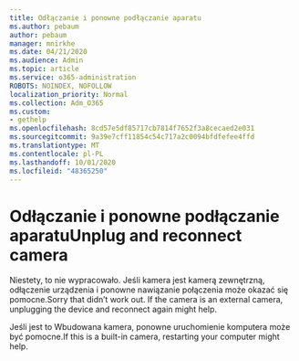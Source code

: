 ```yaml
---
title: Odłączanie i ponowne podłączanie aparatu
ms.author: pebaum
author: pebaum
manager: mnirkhe
ms.date: 04/21/2020
ms.audience: Admin
ms.topic: article
ms.service: o365-administration
ROBOTS: NOINDEX, NOFOLLOW
localization_priority: Normal
ms.collection: Adm_O365
ms.custom:
- gethelp
ms.openlocfilehash: 8cd57e5df85717cb7814f7652f3a8cecaed2e031
ms.sourcegitcommit: 9a39e7cff11854c54c717a2c0094bfdfefee4ffd
ms.translationtype: MT
ms.contentlocale: pl-PL
ms.lasthandoff: 10/01/2020
ms.locfileid: "48365250"
---
```

# <a name="unplug-and-reconnect-camera"></a><span data-ttu-id="83a45-102">Odłączanie i ponowne podłączanie aparatu</span><span class="sxs-lookup"><span data-stu-id="83a45-102">Unplug and reconnect camera</span></span>

<span data-ttu-id="83a45-103">Niestety, to nie wypracowało. Jeśli kamera jest kamerą zewnętrzną, odłączenie urządzenia i ponowne nawiązanie połączenia może okazać się pomocne.</span><span class="sxs-lookup"><span data-stu-id="83a45-103">Sorry that didn’t work out. If the camera is an external camera, unplugging the device and reconnect again might help.</span></span>

<span data-ttu-id="83a45-104">Jeśli jest to Wbudowana kamera, ponowne uruchomienie komputera może być pomocne.</span><span class="sxs-lookup"><span data-stu-id="83a45-104">If this is a built-in camera, restarting your computer might help.</span></span>
